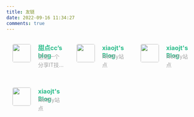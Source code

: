 ```yaml
---
title: 友链
date: 2022-09-16 11:34:27
comments: true
---
```

<style>
  .ellipsis {
    white-space: nowrap;
    overflow: hidden;
    text-overflow: ellipsis;
}

.clamp2 {
    overflow: hidden;
    text-overflow: ellipsis;
    -webkit-box-orient: vertical;
    display: -webkit-box;
    -webkit-line-clamp: 2;
}

.links-content {
    margin-top: 1rem;
}

.link-navigation {
    display: flex;
    justify-content: flex-start;
    flex-flow: row wrap;
    align-items: flex-start;
}

.card {
    flex: 0 0 33.33%;
    overflow: hidden;
    padding: 1em;
    box-sizing: border-box;
    font-size: 1rem;
    border-radius: 4px;
    transition-duration: 0.15s;
    margin-bottom: 1rem;
    display: flex;
}

.card:hover {
    transform: scale(1.1);
    box-shadow: 0 2px 6px 0 rgba(0, 0, 0, 0.12), 0 0 6px 0 rgba(0, 0, 0, 0.04);
}

.card a {
    border: none;
}

.card .ava {
    width: 3rem!important;
    height: 3rem!important;
    margin: 0!important;
    margin-right: 1em!important;
    border-radius: 4px;
}

.card .card-header {
    font-style: italic;
    overflow: hidden;
    width: 100%;
    display: flex;
    flex-direction: column;
    margin-left: 3px;
}

.card .card-header a {
    font-style: normal;
    color: #2bbc8a;
    font-weight: bold;
    text-decoration: none;
    height: 20px;
    line-height: 20px;
}

.card .card-header a:hover {
    color: #d480aa;
    text-decoration: none;
}

.card .card-header .info {
    font-style: normal;
    color: #a3a3a3;
    font-size: 14px;
    min-width: 0;
    line-height: 22px;
    margin-top: 2px;
}
</style>
<div class="post-body">
   <div id="links">
      <div class="links-content">
         <div class="link-navigation">
            <div class="card">
               <img class="ava" src="https://m.i-xiao.space/images/base/profile.jpg" />
               <div class="card-header">
                     <a href="https://blog.i-xiao.space/">甜点cc’s blog</a>
                  <div class="info clamp2" title="这是一个分享IT技术的小站。GitHub Pages站点">这是一个分享IT技术的小站。GitHub Pages站点</div>
               </div>
            </div>
            <div class="card">
               <img class="ava" src="https://m.i-xiao.space/images/base/profile.jpg" />
               <div class="card-header">
                     <a href="https://m.i-xiao.space/">xiaojt's Blog</a>
                  <div class="info clamp2" title="Netlify站点">Netlify站点</div>
               </div>
            </div>
            <div class="card">
               <img class="ava" src="https://m.i-xiao.space/images/base/profile.jpg" />
               <div class="card-header">
                     <a href="https://m.i-xiao.space/">xiaojt's Blog</a>
                  <div class="info clamp2" title="Netlify站点">Netlify站点</div>
               </div>
            </div>
            <div class="card">
               <img class="ava" src="https://m.i-xiao.space/images/base/profile.jpg" />
               <div class="card-header">
                     <a href="https://m.i-xiao.space/">xiaojt's Blog</a>
                  <div class="info clamp2" title="Netlify站点">Netlify站点</div>
               </div>
            </div>
         </div>
      </div>
   </div>
</div>
